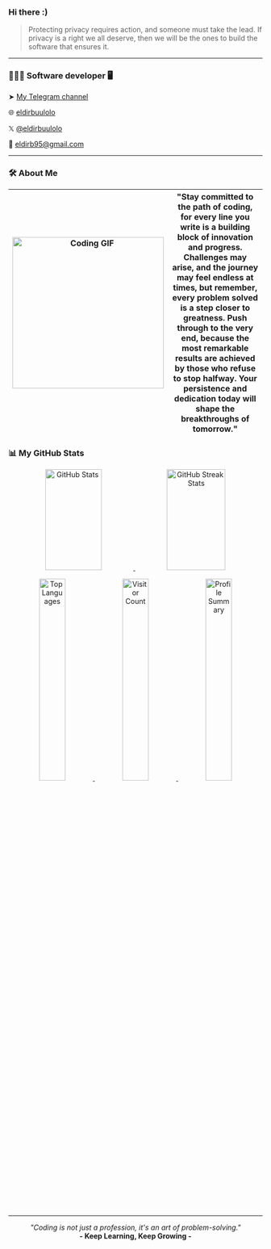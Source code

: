 ### Hi there :)

> Protecting privacy requires action, and someone must take the lead.
> If privacy is a right we all deserve, then we will be the ones to build the software that ensures it.

---

### 👩🏻‍💻 Software developer 🖥️

➤  [My Telegram channel](https://t.me/co_eld)

🌐  [eldirbuulolo](https://tmind-pi.vercel.app)

𝕏   [@eldirbuulolo](https://x.com/eldir_b)

📩  eldirb95@gmail.com

---

### 🛠 About Me

| <img src="https://media.giphy.com/media/paTz7UZbPfTZFRYnnB/giphy.gif" alt="Coding GIF" width="300" height="300"> | "Stay committed to the path of coding, for every line you write is a building block of innovation and progress. Challenges may arise, and the journey may feel endless at times, but remember, every problem solved is a step closer to greatness. Push through to the very end, because the most remarkable results are achieved by those who refuse to stop halfway. Your persistence and dedication today will shape the breakthroughs of tomorrow." |
|:----------------------------------------------------------------------------------------------------------------:|---------------------------------------------------------------------------------------------------------------------------------------------------------------------------------------------------------------------------------------------------------------------------------------------------------------------------------------------------------------------------------------------------------------------|

### 📊 My GitHub Stats

<p align="center">
  <!-- Row 1: GitHub Stats & Streak Stats -->
  <a href="https://github.com/eldirb21">
    <img width="47%" height="200" src="https://github-readme-stats.vercel.app/api?username=eldirb21&show_icons=true&theme=radical" alt="GitHub Stats">
  </a>
  <a href="https://git.io/streak-stats">
    <img width="48%" height="200" src="https://streak-stats.demolab.com/?user=eldirb21&theme=radical" alt="GitHub Streak Stats">
  </a>
</p>

<p align="center">
  <!-- Row 2: Additional Stats (Contributions, Achievements, etc.) -->
   <a href="https://github.com/eldirb21/github-readme-stats">
    <img width="32%" src="https://github-readme-stats.vercel.app/api/top-langs/?username=eldirb21&layout=compact&theme=radical" alt="Top Languages">
  </a>
  <a href="#">
    <img width="32%" src="https://profile-counter.glitch.me/eldirb21/count.svg" alt="Visitor Count">
  </a>
   <a href="https://github-profile-summary-cards.vercel.app/api/cards/profile-details?username=eldirb21">
    <img width="32%" src="https://github-profile-summary-cards.vercel.app/api/cards/profile-details?username=eldirb21&theme=radical" alt="Profile Summary">
  </a>
</p>

---

<p align="center"> <i>"Coding is not just a profession, it's an art of problem-solving."</i> <br> <b>- Keep Learning, Keep Growing -</b> </p>
